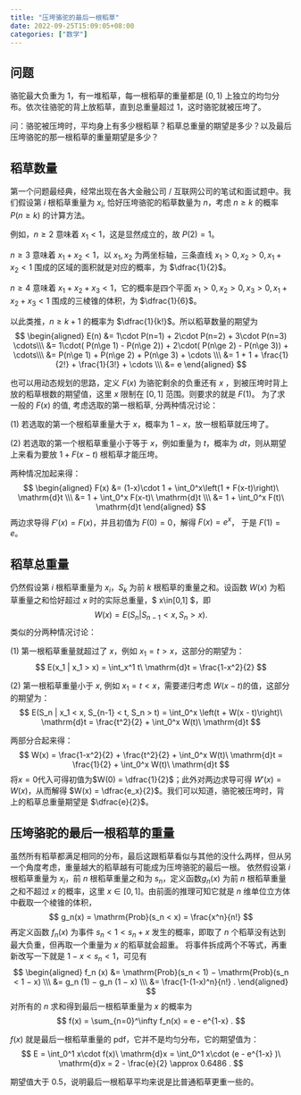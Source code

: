 ```yaml
---
title: "压垮骆驼的最后一根稻草"
date: 2022-09-25T15:09:05+08:00
categories: ["数学"]
---
```


## 问题

骆驼最大负重为 $1$，有一堆稻草，每一根稻草的重量都是 $(0, 1)$ 上独立的均匀分布。依次往骆驼的背上放稻草，直到总重量超过 $1$，这时骆驼就被压垮了。

问：骆驼被压垮时，平均身上有多少根稻草？稻草总重量的期望是多少？以及最后压垮骆驼的那一根稻草的重量期望是多少？

## 稻草数量

第一个问题最经典，经常出现在各大金融公司 / 互联网公司的笔试和面试题中。我们假设第 $i$ 根稻草重量为 $x_i$, 恰好压垮骆驼的稻草数量为 $n$，考虑 $n \ge k$ 的概率 $P(n \ge k)$ 的计算方法。

例如，$n \ge 2$ 意味着 $x_1 < 1$，这是显然成立的，故 $P(2) = 1$。

$n \ge 3$ 意味着 $x_1 + x_2 < 1$，以 $x_1,x_2$ 为两坐标轴，三条直线 $x_1 > 0, x_2 > 0, x_1 + x_2 < 1$ 围成的区域的面积就是对应的概率，为 $\dfrac{1}{2}$。

$n \ge 4$ 意味着 $x_1 + x_2 + x_3< 1$，它的概率是四个平面 $x_1 > 0, x_2 > 0, x_3 > 0, x_1+x_2+x_3 < 1$ 围成的三棱锥的体积，为 $\dfrac{1}{6}$。

以此类推，$n \ge k + 1$ 的概率为 $\dfrac{1}{k!}$。所以稻草数量的期望为 
$$
\begin{aligned}
E(n) &= 1\cdot P(n=1) + 2\cdot P(n=2) + 3\cdot P(n=3) \cdots\\\ 
&= 1\cdot( P(n\ge 1) -  P(n\ge 2)) + 2\cdot( P(n\ge 2) -  P(n\ge 3)) + \cdots\\\ 
&=  P(n\ge 1) +  P(n\ge 2) +  P(n\ge 3) + \cdots \\\ 
&= 1 + 1 + \frac{1}{2!} + \frac{1}{3!} + \cdots \\\ 
&= e
\end{aligned}
$$

也可以用动态规划的思路，定义 $F(x)$ 为骆驼剩余的负重还有 $x$ ，到被压垮时背上放的稻草根数的期望值，这里 $x$ 限制在 $[0, 1]$ 范围。则要求的就是 $F (1)$。 为了求一般的 $F (x)$ 的值, 考虑选取的第一根稻草, 分两种情况讨论：

(1) 若选取的第一个根稻草重量大于 $x$，概率为 $1 − x$，放一根稻草就压垮了。

(2) 若选取的第一个根稻草重量小于等于 $x$，例如重量为 $t$，概率为 $dt$，则从期望上来看为要放 $1 + F (x − t)$ 根稻草才能压垮。

两种情况加起来得：
$$
\begin{aligned}
F(x) &= (1-x)\cdot 1 + \int_0^x\left(1 + F(x-t)\right)\ \mathrm{d}t \\\ 
&= 1 + \int_0^x F(x-t)\ \mathrm{d}t \\\ 
&= 1 + \int_0^x F(t)\ \mathrm{d}t
\end{aligned}
$$
两边求导得 $F'(x) = F(x)$，并且初值为 $F (0) = 0$，解得 $F (x) = e^x$， 于是 $F (1) = e$。

## 稻草总重量

仍然假设第 $i$ 根稻草重量为 $x_i$，$S_k$ 为前 $k$ 根稻草的重量之和。设函数 $W(x)$ 为稻草重量之和恰好超过 $x$ 时的实际总重量，$ x\in[0,1] $，即
$$
W(x) = E(S_n | S_{n-1} < x, S_n > x) .
$$
类似的分两种情况讨论：

(1) 第一根稻草重量就超过了 $x$，例如 $x_1 = t > x$，这部分的期望为：
$$
E(x_1 | x_1 > x) = \int_x^1 t\ \mathrm{d}t = \frac{1-x^2}{2}
$$

(2) 第一根稻草重量小于 $x$, 例如 $x_1 = t < x$，需要递归考虑 $W(x - t)$的值，这部分的期望为：
$$
E(S_n | x_1 < x, S_{n-1} < t, S_n > t) = \int_0^x \left(t + W(x - t)\right)\ \mathrm{d}t = \frac{t^2}{2} + \int_0^x W(t)\ \mathrm{d}t
$$

两部分合起来得：
$$
W(x) =  \frac{1-x^2}{2} +  \frac{t^2}{2} + \int_0^x W(t)\ \mathrm{d}t = \frac{1}{2} + \int_0^x W(t)\ \mathrm{d}t
$$
将$x=0$代入可得初值为$W(0) = \dfrac{1}{2}$；此外对两边求导可得 $W'(x) = W(x)$，从而解得 $W(x) = \dfrac{e_x}{2}$。我们可以知道，骆驼被压垮时，背上的稻草总重量期望是 $\dfrac{e}{2}$。

## 压垮骆驼的最后一根稻草的重量

虽然所有稻草都满足相同的分布，最后这跟稻草看似与其他的没什么两样，但从另一个角度考虑，重量越大的稻草越有可能成为压垮骆驼的最后一根。
依然假设第 $i$ 根稻草重量为 $x_i$，前 $n$ 根稻草重量之和为 $s_n$，定义函数$g_n(x)$ 为前 $n$ 根稻草重量之和不超过 $x$ 的概率，这里 $x\in[0,1]$。由前面的推理可知它就是 $n$ 维单位立方体中截取一个棱锥的体积，
$$
g_n(x) = \mathrm{Prob}(s_n < x) = \frac{x^n}{n!}
$$
再定义函数 $f_n (x)$ 为事件 $s_n < 1 < s_n + x$ 发生的概率，即取了 $n$ 个稻草没有达到最大负重，但再取一个重量为 $x$ 的稻草就会超重。 将事件拆成两个不等式，再重新改写一下就是 $1 − x < s_n < 1$，可见有
$$
\begin{aligned}
f_n (x) &= \mathrm{Prob}(s_n < 1) − \mathrm{Prob}(s_n < 1 − x) \\\ 
&= g_n (1) − g_n (1 − x) \\\ 
&= \frac{1-(1-x)^n}{n!} .
\end{aligned}
$$
对所有的 $n$ 求和得到最后一根稻草重量为 $x$ 的概率为
$$
f(x) = \sum_{n=0}^\infty f_n(x) = e - e^{1-x} .
$$

$f(x)$ 就是最后一根稻草重量的 pdf，它并不是均匀分布，它的期望值为：
$$
E = \int_0^1 x\cdot f(x)\ \mathrm{d}x =  \int_0^1 x\cdot (e - e^{1-x} )\ \mathrm{d}x = 2 - \frac{e}{2} \approx 0.6486 .
$$

期望值大于 0.5，说明最后一根稻草平均来说是比普通稻草更重一些的。

